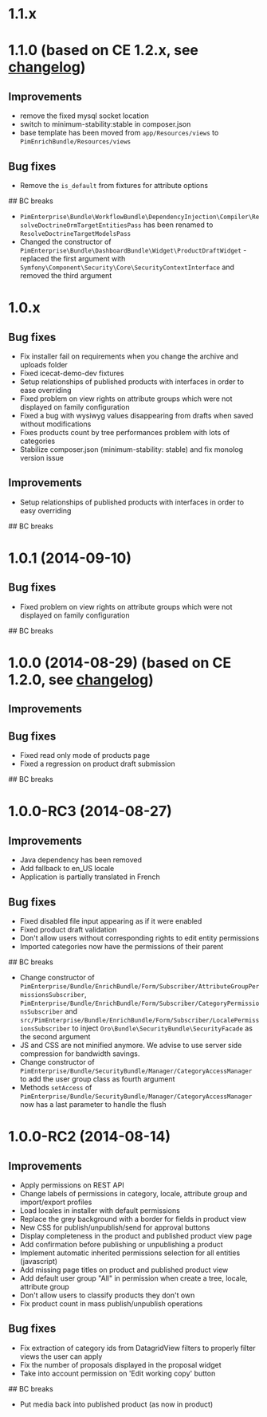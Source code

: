 # 1.1.x

# 1.1.0 (based on CE 1.2.x, see [changelog](https://github.com/akeneo/pim-community-dev/blob/1.2/CHANGELOG.md))

## Improvements

- remove the fixed mysql socket location
- switch to minimum-stability:stable in composer.json
- base template has been moved from `app/Resources/views` to `PimEnrichBundle/Resources/views`

## Bug fixes

- Remove the `is_default` from fixtures for attribute options

## BC breaks
- `PimEnterprise\Bundle\WorkflowBundle\DependencyInjection\Compiler\ResolveDoctrineOrmTargetEntitiesPass` has been renamed to `ResolveDoctrineTargetModelsPass`
- Changed the constructor of `PimEnterprise\Bundle\DashboardBundle\Widget\ProductDraftWidget` - replaced the first argument with `Symfony\Component\Security\Core\SecurityContextInterface` and removed the third argument

# 1.0.x

## Bug fixes
- Fix installer fail on requirements when you change the archive and uploads folder
- Fixed icecat-demo-dev fixtures
- Setup relationships of published products with interfaces in order to ease overriding
- Fixed problem on view rights on attribute groups which were not displayed on family configuration
- Fixed a bug with wysiwyg values disappearing from drafts when saved without modifications
- Fixes products count by tree performances problem with lots of categories
- Stabilize composer.json (minimum-stability: stable) and fix monolog version issue

## Improvements
- Setup relationships of published products with interfaces in order to easy overriding

## BC breaks

# 1.0.1 (2014-09-10)

## Bug fixes
- Fixed problem on view rights on attribute groups which were not displayed on family configuration

## BC breaks

# 1.0.0 (2014-08-29) (based on CE 1.2.0, see [changelog](https://github.com/akeneo/pim-community-dev/blob/dd64effbe173f595e4afea08d0e80528fd441741/CHANGELOG.md))

## Improvements

## Bug fixes
- Fixed read only mode of products page
- Fixed a regression on product draft submission

## BC breaks

# 1.0.0-RC3 (2014-08-27)

## Improvements
- Java dependency has been removed
- Add fallback to en_US locale
- Application is partially translated in French

## Bug fixes
- Fixed disabled file input appearing as if it were enabled
- Fixed product draft validation
- Don't allow users without corresponding rights to edit entity permissions
- Imported categories now have the permissions of their parent

## BC breaks
- Change constructor of `PimEnterprise/Bundle/EnrichBundle/Form/Subscriber/AttributeGroupPermissionsSubscriber`, `PimEnterprise/Bundle/EnrichBundle/Form/Subscriber/CategoryPermissionsSubscriber` and `src/PimEnterprise/Bundle/EnrichBundle/Form/Subscriber/LocalePermissionsSubscriber` to inject `Oro\Bundle\SecurityBundle\SecurityFacade` as the second argument
- JS and CSS are not minified anymore. We advise to use server side compression for bandwidth savings.
- Change constructor of `PimEnterprise/Bundle/SecurityBundle/Manager/CategoryAccessManager` to add the user group class as fourth argument
- Methods `setAccess` of `PimEnterprise/Bundle/SecurityBundle/Manager/CategoryAccessManager` now has a last parameter to handle the flush

# 1.0.0-RC2 (2014-08-14)

## Improvements
- Apply permissions on REST API
- Change labels of permissions in category, locale, attribute group and import/export profiles
- Load locales in installer with default permissions
- Replace the grey background with a border for fields in product view
- New CSS for publish/unpublish/send for approval buttons
- Display completeness in the product and published product view page
- Add confirmation before publishing or unpublishing a product
- Implement automatic inherited permissions selection for all entities (javascript)
- Add missing page titles on product and published product view
- Add default user group "All" in permission when create a tree, locale, attribute group
- Don't allow users to classify products they don't own
- Fix product count in mass publish/unpublish operations

## Bug fixes
- Fix extraction of category ids from DatagridView filters to properly filter views the user can apply
- Fix the number of proposals displayed in the proposal widget
- Take into account permission on 'Edit working copy' button

## BC breaks
- Put media back into published product (as now in product)
